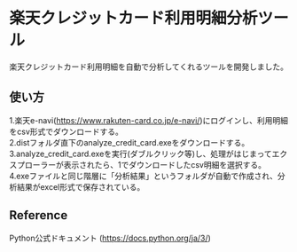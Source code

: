 # 楽天クレジットカード利用明細分析ツール
楽天クレジットカード利用明細を自動で分析してくれるツールを開発しました。

## 使い方
1.楽天e-navi(https://www.rakuten-card.co.jp/e-navi/)にログインし、利用明細をcsv形式でダウンロードする。  
2.distフォルダ直下のanalyze_credit_card.exeをダウンロードする。  
3.analyze_credit_card.exeを実行(ダブルクリック等)し、処理がはじまってエクスプローラーが表示されたら、1でダウンロードしたcsv明細を選択する。  
4.exeファイルと同じ階層に「分析結果」というフォルダが自動で作成され、分析結果がexcel形式で保存されている。  

## Reference
Python公式ドキュメント                                                 (https://docs.python.org/ja/3/)  
